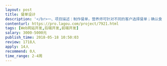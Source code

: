 ```yaml
---                
layout: post       
title: 餐单设计           
description: '</br>一、项目描述：制作餐单，营养师可针对不同的客户选择餐单；确认食物份方案页面；营养师点评。，完成在线的饮食指导。</br>二、主要功能点：选择用户群的功能、选择餐单的功能、选择食物份数的功能、点评功能、自适应手机端。</br>三、人员需求：</br>1、有网页开发经验‘</br>2、熟练使用数据库‘</br>3、良好的沟通协作精神、有责任心。’</br>'     
contenturl: https://pro.lagou.com/project/7921.html      
tags: [Web网站开发,后端开发,前端开发]            
salary: 3000-5000元          
publish_time: 2018-05-18 10:50:03         
review: 1718人                   
apply: 14人                   
recommend: 0人                   
time_range: 2-4周              
---                 
```

